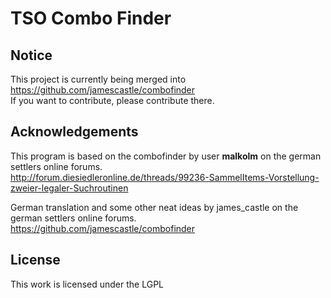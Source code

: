 TSO Combo Finder
================

Notice
------

This project is currently being merged into https://github.com/jamescastle/combofinder  
If you want to contribute, please contribute there.

Acknowledgements
----------------

This program is based on the combofinder by user **malkolm** on the german settlers online forums.  
http://forum.diesiedleronline.de/threads/99236-SammelItems-Vorstellung-zweier-legaler-Suchroutinen

German translation and some other neat ideas by james_castle on the german settlers online forums.  
https://github.com/jamescastle/combofinder

License
-------

This work is licensed under the LGPL